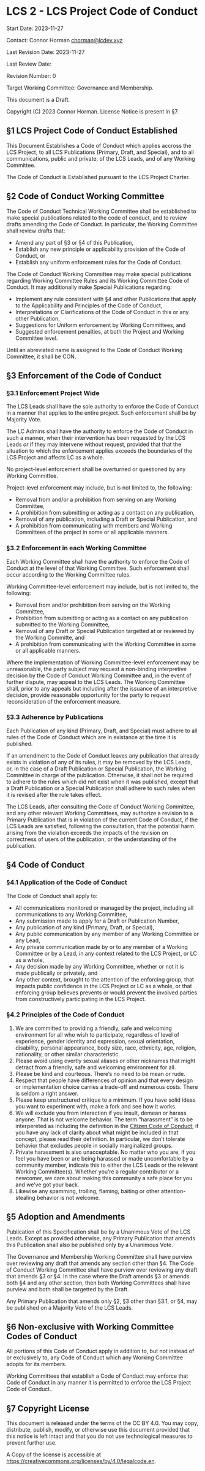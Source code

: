 # LCS 2 - LCS Project Code of Conduct

Start Date: 2023-11-27

Contact: Connor Horman <chorman@lcdev.xyz>

Last Revision Date: 2023-11-27

Last Review Date: 

Revision Number: 0

Target Working Committee: Governance and Membership.

This document is a Draft.

Copyright (C) 2023 Connor Horman. License Notice is present in §7.

## §1 LCS Project Code of Conduct Established

This Document Establishes a Code of Conduct which applies accross the LCS Project, to all LCS Publications (Primary, Draft, and Special), and to all communications, public and private, of the LCS Leads, and of any Working Committee.

The Code of Conduct is Established pursuant to the LCS Project Charter.

## §2 Code of Conduct Working Committee

The Code of Conduct Technical Working Committee shall be established to make special publications related to the code of conduct, and to review drafts amending the Code of Conduct. In particular, the Working Committee shall review drafts that:

* Amend any part of §3 or §4 of this Publication,
* Establish any new principle or applicability provision of the Code of Conduct, or
* Establish any uniform enforcement rules for the Code of Conduct.

The Code of Conduct Working Committee may make special publications regarding Working Committee Rules and its Working Committee Code of Conduct. It may additionally make Special Publications regarding:

* Implement any rule consistent with §4 and other Publications that apply to the Applicability and Principles of the Code of Conduct,
* Interpretations or Clarifications of the Code of Conduct in this or any other Publication,
* Suggestions for Uniform enforcement by Working Committees, and
* Suggested enforcement penalties, at both the Project and Working Committee level.

Until an abreviated name is assigned to the Code of Conduct Working Committee, it shall be CON. 

## §3 Enforcement of the Code of Conduct

### §3.1 Enforcement Project Wide

The LCS Leads shall have the sole authority to enforce the Code of Conduct in a manner that applies to the entire project. Such enforcement shall be by Majority Vote.

The LC Admins shall have the authority to enforce the Code of Conduct in such a manner, when their intervention has been requested by the LCS Leads *or* if they may intervene without request, provided that that the situation to which the enforcement applies exceeds the boundaries of the LCS Project and affects LC as a whole.

No project-level enforcement shall be overturned or questioned by any Working Committee.

Project-level enforcement may include, but is not limited to, the following:

* Removal from and/or a prohibition from serving on any Working Committee, 
* A prohibition from submitting or acting as a contact on any publication,
* Removal of any publication, including a Draft or Special Publication, and
* A prohibition from communicating with members and Working Committees of the project in some or all applicable manners.

### §3.2 Enforcement in each Working Committee

Each Working Committee shall have the authority to enforce the Code of Conduct at the level of that Working Committee. Such enforcement shall occur according to the Working Committee rules. 

Working Committee-level enforcement may include, but is not limited to, the following:

* Removal from and/or prohibition from serving on the Working Committee,
* Prohibition from submitting or acting as a contact on any publication submitted to the Working Committee,
* Removal of any Draft or Special Publication targetted at or reviewed by the Working Committe, and
* A prohibition from communicating with the Working Committee in some or all applicable manners.

Where the implementation of Working Committee-level enforcement may be unreasonable, the party subject may request a non-binding interpretive decision by the Code of Conduct Working Committee and, in the event of further dispute, may appeal to the LCS Leads. The Working Committee shall, prior to any appeals but including after the issuance of an interpretive decision, provide reasonable opportunity for the party to request reconsideration of the enforcement measure.

### §3.3 Adherence by Publications

Each Publication of any kind (Primary, Draft, and Special) must adhere to all rules of the Code of Conduct which are in existance at the time it is published. 

If an amendment to the Code of Conduct leaves any publication that already exists in violation of any of its rules, it may be removed by the LCS Leads, or, in the case of a Draft Publication or Special Publication, the Working Committee in charge of the publication. Otherwise, it shall not be required to adhere to the rules which did not exist when it was published, except that a Draft Publication or a Special Publication shall adhere to such rules when it is revised after the rule takes effect.

The LCS Leads, after consulting the Code of Conduct Working Committee, and any other relevant Working Committees, may authorize a revision to a Primary Publication that is in violation of the current Code of Conduct, if the LCS Leads are satisfied, following the consultation, that the potential harm arising from the violation exceeds the impacts of the revision on correctness of users of the publication, or the understanding of the publication.

## §4 Code of Conduct

### §4.1 Application of the Code of Conduct

The Code of Conduct shall apply to:

* All communications monitored or managed by the project, including all communications to any Working Committee,
* Any submission made to apply for a Draft or Publication Number,
* Any publication of any kind (Primary, Draft, or Special),
* Any public communication by any member of any Working Committee or any Lead,
* Any private communication made by or to any member of a Working Committee or by a Lead, in any context related to the LCS Project, or LC as a whole, 
* Any decision made by any Working Committee, whether or not it is made publically or privately, and
* Any other context, brought to the attention of the enforcing group, that impacts public confidence in the LCS Project or LC as a whole, or that enforcing group believes prevents or would prevent the involved parties from constructively participating in the LCS Project.

### §4.2 Principles of the Code of Conduct

1. We are committed to providing a friendly, safe and welcoming environment for all who wish to participate, regardless of level of experience, gender identity and expression, sexual orientation, disability, personal appearance, body size, race, ethnicity, age, religion, nationality, or other similar characteristic.
2. Please avoid using overtly sexual aliases or other nicknames that might detract from a friendly, safe and welcoming environment for all.
3. Please be kind and courteous. There’s no need to be mean or rude.
4. Respect that people have differences of opinion and that every design or implementation choice carries a trade-off and numerous costs. There is seldom a right answer.
5. Please keep unstructured critique to a minimum. If you have solid ideas you want to experiment with, make a fork and see how it works.
6. We will exclude you from interaction if you insult, demean or harass anyone. That is not welcome behavior. The term “harassment” is to be interpereted as including the definition in the [Citizen Code of Conduct](https://github.com/stumpsyn/policies/blob/master/citizen_code_of_conduct.md); if you have any lack of clarity about what might be included in that concept, please read their definition. In particular, we don’t tolerate behavior that excludes people in socially marginalized groups.
7. Private harassment is also unacceptable. No matter who you are, if you feel you have been or are being harassed or made uncomfortable by a community member, indicate this to either the LCS Leads or the relevant Working Committee(s). Whether you’re a regular contributor or a newcomer, we care about making this community a safe place for you and we’ve got your back.
8. Likewise any spamming, trolling, flaming, baiting or other attention-stealing behavior is not welcome.

## §5 Adoption and Amendments

Publication of this Specification shall be by a Unanimous Vote of the LCS Leads. Except as provided otherwise, any Primary Publication that amends this Publication shall also be published only by a Unanimous Vote.

The Governance and Membership Working Committee shall have purview over reviewing any draft that amends any section other than §4. The Code of Conduct Working Committee shall have purview over reviewing any draft that amends §3 or §4. In the case where the Draft amends §3 or amends both §4 and any other section, then both Working Committees shall have purview and both shall be targetted by the Draft.

Any Primary Publication that amends only §2, §3 other than §3.1, or §4, may be published on a Majority Vote of the LCS Leads. 

## §6 Non-exclusive with Working Committee Codes of Conduct

All portions of this Code of Conduct apply in addition to, but not instead of or exclusively to, any Code of Conduct which any Working Committee adopts for its members.

Working Committees that establish a Code of Conduct may enforce that Code of Conduct in any manner it is permitted to enforce the LCS Project Code of Conduct. 

## §7 Copyright License

This document is released under the terms of the CC BY 4.0. You may copy, distribute, publish, modify, or otherwise use this document provided that this notice is left intact and that you do not use technological measures to prevent further use.

A Copy of the license is accessible at <https://creativecommons.org/licenses/by/4.0/legalcode.en>.
